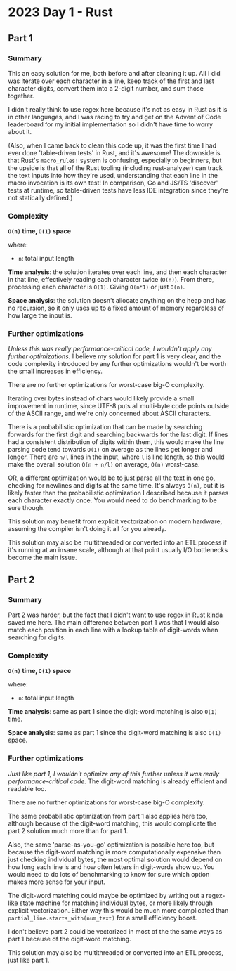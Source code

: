 # 2023 Day 1 - Rust

## Part 1

### Summary

This an easy solution for me, both before and after cleaning it up. All I did was iterate over each character in a line, keep track of the first and last character digits, convert them into a 2-digit number, and sum those together.

I didn't really think to use regex here because it's not as easy in Rust as it is in other languages, and I was racing to try and get on the Advent of Code leaderboard for my initial implementation so I didn't have time to worry about it.

(Also, when I came back to clean this code up, it was the first time I had ever done 'table-driven tests' in Rust, and it's awesome! The downside is that Rust's `macro_rules!` system is confusing, especially to beginners, but the upside is that all of the Rust tooling (including rust-analyzer) can track the text inputs into how they're used, understanding that each line in the macro invocation is its own test! In comparison, Go and JS/TS 'discover' tests at runtime, so table-driven tests have less IDE integration since they're not statically defined.)

### Complexity

**`O(n)` time, `O(1)` space**

where:

- `n`: total input length

**Time analysis**: the solution iterates over each line, and then each character in that line, effectively reading each character twice (`O(n)`). From there, processing each character is `O(1)`. Giving `O(n*1)` or just `O(n)`.

**Space analysis**: the solution doesn't allocate anything on the heap and has no recursion, so it only uses up to a fixed amount of memory regardless of how large the input is.

### Further optimizations

*Unless this was really performance-critical code, I wouldn't apply any further optimizations.* I believe my solution for part 1 is very clear, and the code complexity introduced by any further optimizations wouldn't be worth the small increases in efficiency.

There are no further optimizations for worst-case big-O complexity.

Iterating over bytes instead of chars would likely provide a small improvement in runtime, since UTF-8 puts all multi-byte code points outside of the ASCII range, and we're only concerned about ASCII characters.

There is a probabilistic optimization that can be made by searching forwards for the first digit and searching backwards for the last digit. If lines had a consistent distribution of digits within them, this would make the line parsing code tend towards `O(1)` on average as the lines get longer and longer. There are `n/l` lines in the input, where `l` is line length, so this would make the overall solution `O(n + n/l)` on average, `O(n)` worst-case.

OR, a different optimization would be to just parse all the text in one go, checking for newlines and digits at the same time. It's always `O(n)`, but it is likely faster than the probabilistic optimization I described because it parses each character exactly once. You would need to do benchmarking to be sure though.

This solution may benefit from explicit vectorization on modern hardware, assuming the compiler isn't doing it all for you already.

This solution may also be multithreaded or converted into an ETL process if it's running at an insane scale, although at that point usually I/O bottlenecks become the main issue.

## Part 2

### Summary

Part 2 was harder, but the fact that I didn't want to use regex in Rust kinda saved me here. The main difference between part 1 was that I would also match each position in each line with a lookup table of digit-words when searching for digits.

### Complexity

**`O(n)` time, `O(1)` space**

where:

- `n`: total input length

**Time analysis**: same as part 1 since the digit-word matching is also `O(1)` time.

**Space analysis**: same as part 1 since the digit-word matching is also `O(1)` space.

### Further optimizations

*Just like part 1, I wouldn't optimize any of this further unless it was really performance-critical code.* The digit-word matching is already efficient and readable too.

There are no further optimizations for worst-case big-O complexity.

The same probabilistic optimization from part 1 also applies here too, although because of the digit-word matching, this would complicate the part 2 solution much more than for part 1.

Also, the same 'parse-as-you-go' optimization is possible here too, but because the digit-word matching is more computationally expensive than just checking individual bytes, the most optimal solution would depend on how long each line is and how often letters in digit-words show up. You would need to do lots of benchmarking to know for sure which option makes more sense for your input.

The digit-word matching could maybe be optimized by writing out a regex-like state machine for matching individual bytes, or more likely through explicit vectorization. Either way this would be much more complicated than `partial_line.starts_with(num_text)` for a small efficiency boost.

I don't believe part 2 could be vectorized in most of the the same ways as part 1 because of the digit-word matching.

This solution may also be multithreaded or converted into an ETL process, just like part 1.
